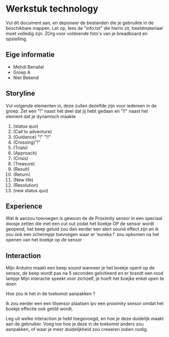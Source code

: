 # Werkstuk technology

Vul dit document aan, en deponeer de bestanden die je gebruikte in de beschikbare mappen. Let op, lees de "info.txt" die hierin zit, beeldmateriaal moet volledig zijn. ZOrg voor voldoende foto's van je breadboard en opstelling.


## Eige informatie

- Mehdi Benallal
- Groep A
- Niet Bekend


## Storyline 

Vul volgende elementen in, deze zullen dezelfde zijn voor iedereen in de groep. Zet een "!" naast het deel dat jij hebt gedaan en "!!" naast het element dat je dynamisch maakte

1. (status quo)
2. (Call to adventure)
3. (Guidance) "!" "!!"
4. (Crossing)"!"
5. (Trials)
6. (Approach)
7. (Crisis)
8. (Treasure)
9. (Result)
10. (Return)
11. (New life)
12. (Resolution)
13. (new status quo)

## Experience

Wat ik aanzou toevoegen is gewoon de de Proximity sensor in een speciaal doosje zetten die met een cut out zodat het boekje OP de sensor wordt geopend, het beep geluid zou dan eerder een alert sound effect zijn en ik zou ook een schermpje toevoegen waar er 'eureka !' zou opkomen na het openen van het boekje op de sensor

## Interaction

Mijn Arduino maakt een beep sound wanneer je het boekje opent op de sensor, de beep wordt pas na 5 seconden geïnitieerd en er brandt een rood lampje
Mijn interactie speekt voor zichzelf, je hoeft het boejke enkel open te doen

Hoe zou ik het in de toekomst aanpakken ?

Ik zou eerder een een tilsensor plaatsen ipv een proximity sensor omdat het boekje effectie ook getild wordt.

Leg uit welke interaction je hebt toegevoegd, en hoe je deze duidelijk maakt aan de gebruiker. Voeg toe hoe je deze in de toekomst anders zou aanpakken, of waar je meer duidelijkheid zou creeeren indien nodig.




